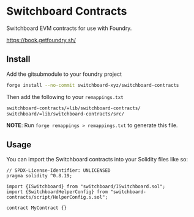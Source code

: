 # Switchboard Contracts

Switchboard EVM contracts for use with Foundry.

<https://book.getfoundry.sh/>

## Install

Add the gitsubmodule to your foundry project

```bash
forge install --no-commit switchboard-xyz/switchboard-contracts
```

Then add the following to your `remappings.txt`

```txt
switchboard-contracts/=lib/switchboard-contracts/
switchboard/=lib/switchboard-contracts/src/
```

**NOTE**: Run `forge remappings > remappings.txt` to generate this file.

## Usage

You can import the Switchboard contracts into your Solidity files like so:

```solidity
// SPDX-License-Identifier: UNLICENSED
pragma solidity ^0.8.19;

import {ISwitchboard} from "switchboard/ISwitchboard.sol";
import {SwitchboardHelperConfig} from "switchboard-contracts/script/HelperConfig.s.sol";

contract MyContract {}
```
